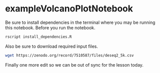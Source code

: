 # exampleVolcanoPlotNotebook


Be sure to install dependencies in the terminal where you may be running this notebook.
Before you run the notebook.

```bash
rscript install_dependencies.R
```

Also be sure to download required input files.

```bash
wget https://zenodo.org/record/7510587/files/deseq2_5k.csv
```

Finally one more edit so we can be out of sync for the lesson today.
